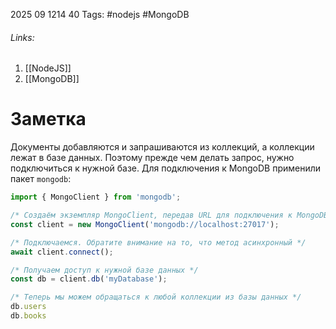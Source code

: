 2025 09 1214 40
Tags: #nodejs #MongoDB 
###### Links: 
1) [[NodeJS]]
2) [[MongoDB]]
# Заметка
Документы добавляются и запрашиваются из коллекций, а коллекции лежат в базе данных. Поэтому прежде чем делать запрос, нужно подключиться к нужной базе. Для подключения к MongoDB применили пакет `mongodb`:
```ts
import { MongoClient } from 'mongodb';

/* Создаём экземпляр MongoClient, передав URL для подключения к MongoDB */
const client = new MongoClient('mongodb://localhost:27017');

/* Подключаемся. Обратите внимание на то, что метод асинхронный */
await client.connect();

/* Получаем доступ к нужной базе данных */
const db = client.db('myDatabase');

/* Теперь мы можем обращаться к любой коллекции из базы данных */
db.users
db.books
```